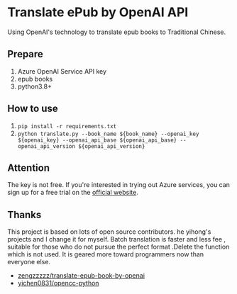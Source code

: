 # Translate ePub by OpenAI API

Using OpenAI's technology to translate epub books to Traditional Chinese.

## Prepare

1. Azure OpenAI Service API key
2. epub books
3. python3.8+

## How to use

1. `pip install -r requirements.txt`
2. `python translate.py --book_name ${book_name} --openai_key ${openai_key} --openai_api_base ${openai_api_base} --openai_api_version ${openai_api_version}`

## Attention

The key is not free. If you're interested in trying out Azure services, you can sign up for a free trial on the [official website](https://azure.microsoft.com/free/).

## Thanks

This project is based on lots of open source contributors. he yihong's projects and I change it for myself. Batch translation is faster and less fee , suitable for those who do not pursue the perfect format .Delete the function which is not used. It is geared more toward programmers now than everyone else.

- [zengzzzzz/translate-epub-book-by-openai](https://github.com/zengzzzzz/translate-epub-book-by-openai)
- [yichen0831/opencc-python](https://github.com/yichen0831/opencc-python)
